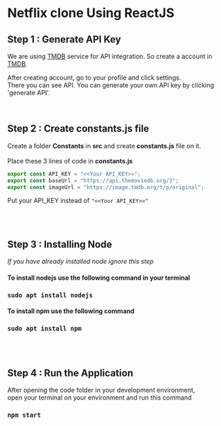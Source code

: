 # **Netflix clone Using ReactJS**

## Step 1 : Generate API Key

We are using [TMDB](https://www.themoviedb.org/) service for API integration. So create a account in
[TMDB](https://www.themoviedb.org/).

After creating account, go to your profile and click settings. \
There you can see API. You can generate your own API key by clicking 'generate API'.



<br />

## Step 2 : Create constants.js file

Create a folder **Constants** in **src** and create **constants.js** file on it.<br /> <br />
Place these 3 lines of code in **constants.js**

```javascript
export const API_KEY = "<<Your API_KEY>>";
export const baseUrl = "https://api.themoviedb.org/3";
export const imageUrl = "https://image.tmdb.org/t/p/original";
```

Put your API_KEY instead of `"<<Your API_KEY>>"`

<br />


<br />

## Step 3 : Installing Node

_If you have already installed node ignore this step_


#### To install nodejs use the following command in your terminal

### `sudo apt install nodejs`


#### To install npm use the following command

### `sudo apt install npm`

<br/>


<br />

## Step 4 : Run the Application

After opening the code folder in your development environment,<br/> open your terminal on your environment and run this command

### `npm start`
